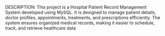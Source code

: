 DESCRIPTION:
This project is a Hospital Patient Record Management System developed using MySQL. It is
designed to manage patient details, doctor profiles, appointments, treatments, and prescriptions
efficiently. The system ensures organized medical records, making it easier to schedule, track, and
retrieve healthcare data

